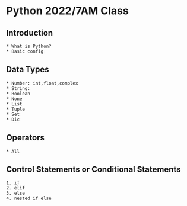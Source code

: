 # Python 2022/7AM Class

## Introduction
    * What is Python?
    * Basic config


## Data Types
    * Number: int,float,complex
    * String:
    * Boolean
    * None
    * List
    * Tuple
    * Set
    * Dic

## Operators
    * All

## Control Statements or Conditional Statements
    1. if
    2. elif
    3. else
    4. nested if else
